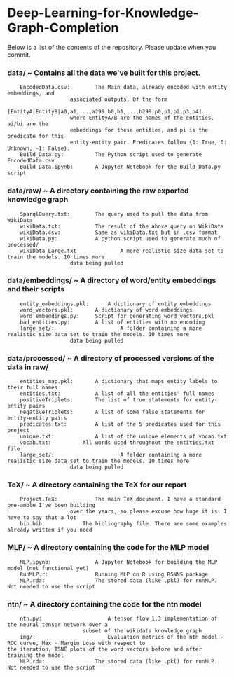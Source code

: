 # Deep-Learning-for-Knowledge-Graph-Completion


Below is a list of the contents of the repository. Please update when you commit.
###  data/ ~ Contains all the data we've built for this project. 
		EncodedData.csv:		The Main data, already encoded with entity embeddings, and 
						associated outputs. Of the form 
						[EntityA|EntityB|a0,a1,...,a299|b0,b1,...,b299|p0,p1,p2,p3,p4]
						where EntityA/B are the names of the entities, ai/bi are the 
						embeddings for these entities, and pi is the predicate for this
						entity-entity pair. Predicates follow {1: True, 0: Unknown, -1: False}.
		Build_Data.py:	  		The Python script used to generate EncodedData.csv
		Build_Data.ipynb: 		A Jupyter Notebook for the Build_Data.py script

###		data/raw/ ~ A directory containing the raw exported knowledge graph
		SparqlQuery.txt:		The query used to pull the data from WikiData
		wikiData.txt:			The result of the above query on WikiData
		wikiData.csv:			Same as wikiData.txt but in .csv format
		wikiData.py:			A python script used to generate much of processed/
		wikiData_Large.txt              A more realistic size data set to train the models. 10 times more
						data being pulled

### 	data/embeddings/ ~ A directory of word/entity embeddings and their scripts
		entity_embeddings.pkl:  	A dictionary of entity embeddings
		word_vectors.pkl:		A dictionary of word embeddings
		word_embeddings.py:		Script for generating word_vectors.pkl
		bad_entities.py:		A list of entities with no encoding 
		large_set/:                     A folder containing a more realistic size data set to train the models. 10 times more
						data being pulled

###		data/processed/ ~ A directory of processed versions of the data in raw/
		entities_map.pkl:		A dictionary that maps entity labels to their full names
		entities.txt:			A list of all the entities' full names
		positiveTriplets: 		The list of true statements for entity-entity pairs
		negativeTriplets:		A list of some false statements for entity-entity pairs
		predicates.txt: 		A list of the 5 predicates used for this project
		unique.txt: 			A list of the unique elements of vocab.txt
		vocab.txt: 			All words used throughout the entities.txt file
		large_set/:                     A folder containing a more realistic size data set to train the models. 10 times more
						data being pulled

### 	TeX/ ~ A directory containing the TeX for our report
		Project.TeX:  			The main TeX document. I have a standard pre-amble I've been building 
						over the years, so please excuse how huge it is. I have to say that a lot
		bib.bib:			The bibliography file. There are some examples already written if you need

### 	MLP/ ~ A directory containing the code for the MLP model
		MLP.ipynb:  			A Jupyter Notebook for building the MLP model (not functional yet)
		RunMLP.r:				Running MLP on R using RSNNS package
		MLP.rda:				The stored data (like .pkl) for runMLP. Not needed to use the script	

### 	ntn/ ~ A directory containing the code for the ntn model
		ntn.py:  			        A tensor flow 1.3 implementation of the neural tensor network over a 
							subset of the wikidata knowledge graph
		img/:				        Evaluation metrics of the ntn model - ROC curve, Max - Margin Loss with respect to 							   the iteration, TSNE plots of the word vectors before and after training the model
		MLP.rda:				The stored data (like .pkl) for runMLP. Not needed to use the script	

